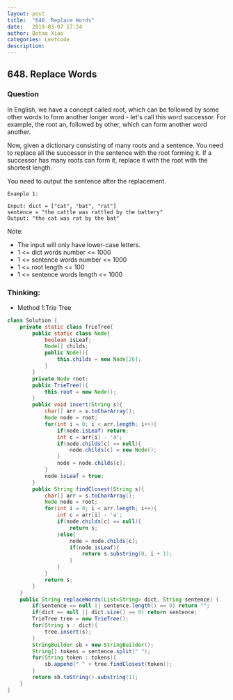 ```yaml
---
layout: post
title:  "648. Replace Words"
date:   2019-03-07 17:24
author: Botao Xiao
categories: Leetcode
description:
---
```

## 648. Replace Words

### Question
In English, we have a concept called root, which can be followed by some other words to form another longer word - let's call this word successor. For example, the root an, followed by other, which can form another word another.

Now, given a dictionary consisting of many roots and a sentence. You need to replace all the successor in the sentence with the root forming it. If a successor has many roots can form it, replace it with the root with the shortest length.

You need to output the sentence after the replacement.

```
Example 1:

Input: dict = ["cat", "bat", "rat"]
sentence = "the cattle was rattled by the battery"
Output: "the cat was rat by the bat"
```
 
Note:
* The input will only have lower-case letters.
* 1 <= dict words number <= 1000
* 1 <= sentence words number <= 1000
* 1 <= root length <= 100
* 1 <= sentence words length <= 1000


### Thinking:
* Method 1:Trie Tree

```Java
class Solution {
    private static class TrieTree{
        public static class Node{
            boolean isLeaf;
            Node[] childs;
            public Node(){
                this.childs = new Node[26];
            }
        }
        private Node root;
        public TrieTree(){
            this.root = new Node();
        }
        public void insert(String s){
            char[] arr = s.toCharArray();
            Node node = root;
            for(int i = 0; i < arr.length; i++){
                if(node.isLeaf) return;
                int c = arr[i] - 'a';
                if(node.childs[c] == null){
                    node.childs[c] = new Node();
                }
                node = node.childs[c];
            }
            node.isLeaf = true;            
        }
        public String findClosest(String s){
            char[] arr = s.toCharArray();
            Node node = root;
            for(int i = 0; i < arr.length; i++){
                int c = arr[i] - 'a';
                if(node.childs[c] == null){
                    return s;   
                }else{
                    node = node.childs[c];
                    if(node.isLeaf){
                        return s.substring(0, i + 1);   
                    }
                }
            }
            return s;
        }
    }
    public String replaceWords(List<String> dict, String sentence) {
        if(sentence == null || sentence.length() == 0) return "";
        if(dict == null || dict.size() == 0) return sentence;
        TrieTree tree = new TrieTree();
        for(String s : dict){
            tree.insert(s);
        }
        StringBuilder sb = new StringBuilder();
        String[] tokens = sentence.split(" ");
        for(String token : tokens){
            sb.append(" " + tree.findClosest(token));
        }
        return sb.toString().substring(1);
    }
}
```